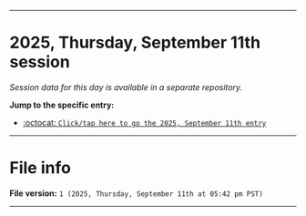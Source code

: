 
***

# 2025, Thursday, September 11th session

_Session data for this day is available in a separate repository._

**Jump to the specific entry:**

- [:octocat: `Click/tap here to go the 2025, September 11th entry`](https://github.com/seanpm2001/SeansLifeArchive_Images_TinyTower_Y2025/tree/SeansLifeArchive_Images_TinyTower_Y2025_Main-dev/2025/09_September/11/)

***

# File info

**File version:** `1 (2025, Thursday, September 11th at 05:42 pm PST)`

***
